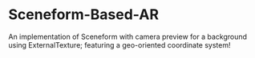 # Sceneform-Based-AR
 An implementation of Sceneform with camera preview for a background using ExternalTexture; featuring a geo-oriented coordinate system!
